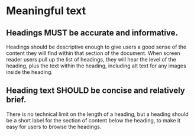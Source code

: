 # Meaningful text

## Headings MUST be accurate and informative.

Headings should be descriptive enough to give users a good sense of the content they will find within that section of the document. When screen reader users pull up the list of headings, they will hear the level of the heading, plus the text within the heading, including alt text for any images inside the heading.

## Heading text SHOULD be concise and relatively brief.

There is no technical limit on the length of a heading, but a heading should be a short label for the section of content below the heading, to make it easy for users to browse the headings.

